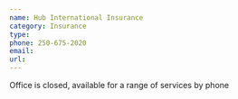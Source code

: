```yaml
---
name: Hub International Insurance
category: Insurance
type: 
phone: 250-675-2020
email: 
url: 
---
```


Office is closed, available for a range of services by phone